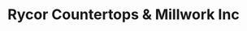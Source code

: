 ---
title: "Rycor Countertops & Millwork Inc"
url: /london/rycor-countertops-and-millwork-inc/
shop: kitchen
---